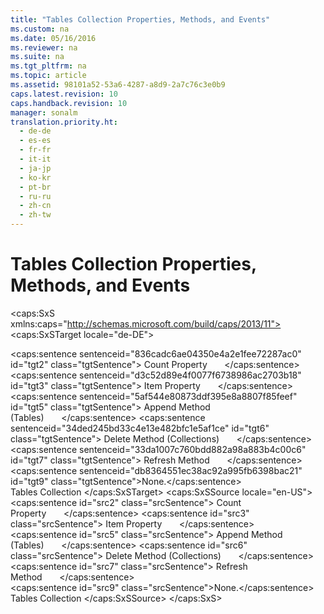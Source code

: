 ```yaml
---
title: "Tables Collection Properties, Methods, and Events"
ms.custom: na
ms.date: 05/16/2016
ms.reviewer: na
ms.suite: na
ms.tgt_pltfrm: na
ms.topic: article
ms.assetid: 98101a52-53a6-4287-a8d9-2a7c76c3e0b9
caps.latest.revision: 10
caps.handback.revision: 10
manager: sonalm
translation.priority.ht: 
  - de-de
  - es-es
  - fr-fr
  - it-it
  - ja-jp
  - ko-kr
  - pt-br
  - ru-ru
  - zh-cn
  - zh-tw
---
```

# Tables Collection Properties, Methods, and Events
<?xml version="1.0" encoding="utf-8"?>
<caps:SxS xmlns:caps="http://schemas.microsoft.com/build/caps/2013/11">
  <caps:SxSTarget locale="de-DE">
    <developerReferenceWithoutSyntaxDocument xsi:schemaLocation="http://ddue.schemas.microsoft.com/authoring/2003/5 http://dduestorage.blob.core.windows.net/ddueschema/developer.xsd" xmlns="http://ddue.schemas.microsoft.com/authoring/2003/5" xmlns:xlink="http://www.w3.org/1999/xlink" xmlns:xsi="http://www.w3.org/2001/XMLSchema-instance">
      <introduction></introduction>
      <section>
        <title>
          <caps:sentence sentenceid="74693d2fc58b46bd06410f278e39aa71" id="tgt1" class="tgtSentence">Properties</caps:sentence>
        </title>
        <content>
          <para>
            <caps:sentence sentenceid="836cadc6ae04350e4a2e1fee72287ac0" id="tgt2" class="tgtSentence">
              <legacyLink xlink:href="da9ccd1f-d402-41a2-940c-45556fc5340d">Count Property</legacyLink>       </caps:sentence>
          </para>
          <para>
            <caps:sentence sentenceid="d3c52d89e4f0077f6738986ac2703b18" id="tgt3" class="tgtSentence">
              <legacyLink xlink:href="e11484bb-c5c7-42d8-9bb8-21572125d727">Item Property</legacyLink>       </caps:sentence>
          </para>
        </content>
      </section>
      <section>
        <title>
          <caps:sentence sentenceid="a9ac5a6cc3cbe84f9c18323af2b9007f" id="tgt4" class="tgtSentence">Methods</caps:sentence>
        </title>
        <content>
          <para>
            <caps:sentence sentenceid="5af544e80873ddf395e8a8807f85feef" id="tgt5" class="tgtSentence">
              <legacyLink xlink:href="a362ed51-314c-4783-9598-538dbf755f3d">Append Method (Tables)</legacyLink>       </caps:sentence>
          </para>
          <para>
            <caps:sentence sentenceid="34ded245bd33c4e13e482bfc1e5af1ce" id="tgt6" class="tgtSentence">
              <legacyLink xlink:href="e6b6e3a4-8952-4d79-81f4-51019c338374">Delete Method (Collections)</legacyLink>       </caps:sentence>
          </para>
          <para>
            <caps:sentence sentenceid="33da1007c760bdd882a98a883b4c00c6" id="tgt7" class="tgtSentence">
              <legacyLink xlink:href="089b7ca7-684f-4259-8032-5bd1ecc54426">Refresh Method</legacyLink>       </caps:sentence>
          </para>
        </content>
      </section>
      <section>
        <title>
          <caps:sentence sentenceid="16908b0605f2645dfcb4c3a8d248cef3" id="tgt8" class="tgtSentence">Events</caps:sentence>
        </title>
        <content>
          <para>
            <caps:sentence sentenceid="db8364551ec38ac92a995fb6398bac21" id="tgt9" class="tgtSentence">None.</caps:sentence>
          </para>
        </content>
      </section>
      <relatedTopics>
        <link xlink:href="38d750e7-f3fb-426e-b4b4-55eea4f1a654">Tables Collection</link>
      </relatedTopics>
    </developerReferenceWithoutSyntaxDocument>
  </caps:SxSTarget>
  <caps:SxSSource locale="en-US">
    <developerReferenceWithoutSyntaxDocument xsi:schemaLocation="http://ddue.schemas.microsoft.com/authoring/2003/5 http://dduestorage.blob.core.windows.net/ddueschema/developer.xsd" xmlns="http://ddue.schemas.microsoft.com/authoring/2003/5" xmlns:xlink="http://www.w3.org/1999/xlink" xmlns:xsi="http://www.w3.org/2001/XMLSchema-instance">
      <introduction></introduction>
      <section>
        <title>
          <caps:sentence id="src1" class="srcSentence">Properties</caps:sentence>
        </title>
        <content>
          <para>
            <caps:sentence id="src2" class="srcSentence">
              <legacyLink xlink:href="da9ccd1f-d402-41a2-940c-45556fc5340d">Count Property</legacyLink>       </caps:sentence>
          </para>
          <para>
            <caps:sentence id="src3" class="srcSentence">
              <legacyLink xlink:href="e11484bb-c5c7-42d8-9bb8-21572125d727">Item Property</legacyLink>       </caps:sentence>
          </para>
        </content>
      </section>
      <section>
        <title>
          <caps:sentence id="src4" class="srcSentence">Methods</caps:sentence>
        </title>
        <content>
          <para>
            <caps:sentence id="src5" class="srcSentence">
              <legacyLink xlink:href="a362ed51-314c-4783-9598-538dbf755f3d">Append Method (Tables)</legacyLink>       </caps:sentence>
          </para>
          <para>
            <caps:sentence id="src6" class="srcSentence">
              <legacyLink xlink:href="e6b6e3a4-8952-4d79-81f4-51019c338374">Delete Method (Collections)</legacyLink>       </caps:sentence>
          </para>
          <para>
            <caps:sentence id="src7" class="srcSentence">
              <legacyLink xlink:href="089b7ca7-684f-4259-8032-5bd1ecc54426">Refresh Method</legacyLink>       </caps:sentence>
          </para>
        </content>
      </section>
      <section>
        <title>
          <caps:sentence id="src8" class="srcSentence">Events</caps:sentence>
        </title>
        <content>
          <para>
            <caps:sentence id="src9" class="srcSentence">None.</caps:sentence>
          </para>
        </content>
      </section>
      <relatedTopics>
        <link xlink:href="38d750e7-f3fb-426e-b4b4-55eea4f1a654">Tables Collection</link>
      </relatedTopics>
    </developerReferenceWithoutSyntaxDocument>
  </caps:SxSSource>
</caps:SxS>